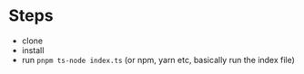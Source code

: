 # Steps

- clone
- install
- run `pnpm ts-node index.ts` (or npm, yarn etc, basically run the index file)
